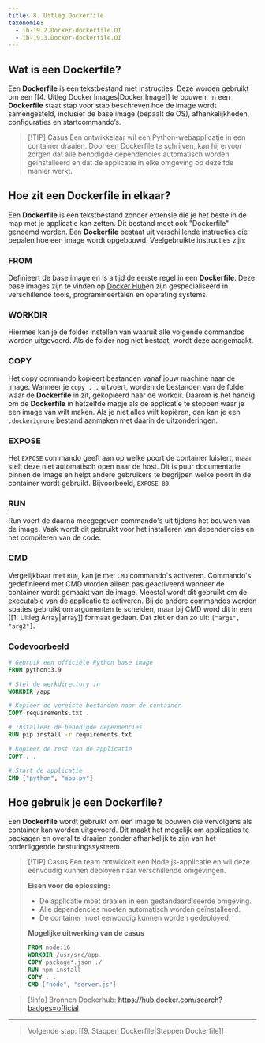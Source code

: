 ```yaml
---
title: 8. Uitleg Dockerfile
taxonomie:
  - ib-19.2.Docker-dockerfile.OI
  - ib-19.3.Docker-dockerfile.OI
---
```


## Wat is een Dockerfile?
Een **Dockerfile** is een tekstbestand met instructies. Deze worden gebruikt om een [[4. Uitleg Docker Images|Docker Image]] te bouwen. In een **Dockerfile** staat stap voor stap beschreven hoe de image wordt samengesteld, inclusief de base image (bepaalt de OS), afhankelijkheden, configuraties en startcommando’s.

> [!TIP] Casus 
> Een ontwikkelaar wil een Python-webapplicatie in een container draaien. Door een Dockerfile te schrijven, kan hij ervoor zorgen dat alle benodigde dependencies automatisch worden geïnstalleerd en dat de applicatie in elke omgeving op dezelfde manier werkt.

## Hoe zit een Dockerfile in elkaar?
Een **Dockerfile** is een tekstbestand zonder extensie die je het beste in de map met je applicatie kan zetten. Dit bestand moet ook "Dockerfile" genoemd worden. Een **Dockerfile** bestaat uit verschillende instructies die bepalen hoe een image wordt opgebouwd. Veelgebruikte instructies zijn:

### FROM
Definieert de base image en is altijd de eerste regel in een **Dockerfile**. Deze base images zijn te vinden op [Docker Hub](https://hub.docker.com/search?badges=official)en zijn gespecialiseerd in verschillende tools, programmeertalen en operating systems.

### WORKDIR
Hiermee kan je de folder instellen van waaruit alle volgende commandos worden uitgevoerd. Als de folder nog niet bestaat, wordt deze aangemaakt.

### COPY
Het copy commando kopieert bestanden vanaf jouw machine naar de image. Wanneer je `copy . .` uitvoert, worden de bestanden van de folder waar de **Dockerfile** in zit, gekopieerd naar de workdir. Daarom is het handig om de **Dockerfile** in hetzelfde mapje als de applicatie te stoppen waar je een image van wilt maken. Als je niet alles wilt kopiëren, dan kan je een `.dockerignore` bestand aanmaken met daarin de uitzonderingen.

### EXPOSE
Het `EXPOSE` commando geeft aan op welke poort de container luistert, maar stelt deze niet automatisch open naar de host. Dit is puur documentatie binnen de image en helpt andere gebruikers te begrijpen welke poort in de container wordt gebruikt. Bijvoorbeeld, `EXPOSE 80`.

### RUN
Run voert de daarna meegegeven commando's uit tijdens het bouwen van de image. Vaak wordt dit gebruikt voor het installeren van dependencies en het compileren van de code.

### CMD
Vergelijkbaar met `RUN`, kan je met `CMD` commando's activeren. Commando's gedefinieerd met CMD worden alleen pas geactiveerd wanneer de container wordt gemaakt van de image. Meestal wordt dit gebruikt om de executable van de applicatie te activeren. Bij de andere commandos worden spaties gebruikt om argumenten te scheiden, maar bij CMD word dit in een [[1. Uitleg Array|array]] formaat gedaan. Dat ziet er dan zo uit: `["arg1", "arg2"]`.

### Codevoorbeeld
```dockerfile
# Gebruik een officiële Python base image
FROM python:3.9

# Stel de werkdirectory in
WORKDIR /app

# Kopieer de vereiste bestanden naar de container
COPY requirements.txt .

# Installeer de benodigde dependencies
RUN pip install -r requirements.txt

# Kopieer de rest van de applicatie
COPY . .

# Start de applicatie
CMD ["python", "app.py"]
```

## Hoe gebruik je een Dockerfile?
Een **Dockerfile** wordt gebruikt om een image te bouwen die vervolgens als container kan worden uitgevoerd. Dit maakt het mogelijk om applicaties te packagen en overal te draaien zonder afhankelijk te zijn van het onderliggende besturingssysteem.

> [!TIP] Casus 
> Een team ontwikkelt een Node.js-applicatie en wil deze eenvoudig kunnen deployen naar verschillende omgevingen.
>
> **Eisen voor de oplossing:**
> - De applicatie moet draaien in een gestandaardiseerde omgeving.
> - Alle dependencies moeten automatisch worden geïnstalleerd.
> - De container moet eenvoudig kunnen worden gedeployed.
>
> **Mogelijke uitwerking van de casus**
> ```dockerfile
> FROM node:16
> WORKDIR /usr/src/app
> COPY package*.json ./
> RUN npm install
> COPY . .
> CMD ["node", "server.js"]
> ```

> [!info] Bronnen
> Dockerhub: https://hub.docker.com/search?badges=official

---

> Volgende stap: [[9. Stappen Dockerfile|Stappen Dockerfile]]
